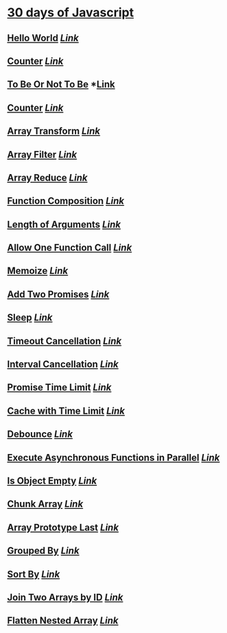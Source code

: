 # [30 days of Javascript](https://leetcode.com/studyplan/30-days-of-javascript/)

## [Hello World](/day-01/hello-world.js) *[Link](https://leetcode.com/problems/create-hello-world-function/?envType=study-plan-v2&envId=30-days-of-javascript)*

## [Counter](/day-01/counter.js) *[Link](https://leetcode.com/problems/counter/?envType=study-plan-v2&envId=30-days-of-javascript)*

## [To Be Or Not To Be](/day-1/tobe-or-nottobe.js) *[Link](https://leetcode.com/problems/to-be-or-not-to-be/?envType=study-plan-v2&envId=30-days-of-javascript)

## [Counter](/day-01/counter-2.js) *[Link](https://leetcode.com/problems/counter-ii/?envType=study-plan-v2&envId=30-days-of-javascript)*

## [Array Transform](/day-02/array-transform.js) *[Link](https://leetcode.com/problems/apply-transform-over-each-element-in-array/description/?envType=study-plan-v2&envId=30-days-of-javascript)*

## [Array Filter](/day-02/filter-array.js) *[Link](https://leetcode.com/problems/filter-elements-from-array/submissions/?envType=study-plan-v2&envId=30-days-of-javascript)*

## [Array Reduce](/day-03/reduce-array.js) *[Link](https://leetcode.com/problems/array-reduce-transformation/submissions/?envType=study-plan-v2&envId=30-days-of-javascript)*

## [Function Composition](/day-04/function-composition.js) *[Link](https://leetcode.com/problems/function-composition/description/?envType=study-plan-v2&envId=30-days-of-javascript)*

## [Length of Arguments](/day-05/args-length.js) *[Link](https://leetcode.com/problems/return-length-of-arguments-passed/description/?envType=study-plan-v2&envId=30-days-of-javascript)*

## [Allow One Function Call](/day-06/one-function.js) *[Link](https://leetcode.com/problems/allow-one-function-call/description/?envType=study-plan-v2&envId=30-days-of-javascript)*

## [Memoize](/day-07/memoize.js) *[Link](https://leetcode.com/problems/memoize/?envType=study-plan-v2&envId=30-days-of-javascript)*

## [Add Two Promises](/day-08/add-two-promises.js) *[Link](https://leetcode.com/problems/add-two-promises/description/?envType=study-plan-v2&envId=30-days-of-javascript)*

## [Sleep](/day-09/sleep.js) *[Link](https://leetcode.com/problems/sleep/?envType=study-plan-v2&envId=30-days-of-javascript)*

## [Timeout Cancellation](/day-10/timeout-cancel.js) *[Link](https://leetcode.com/problems/timeout-cancellation/?envType=study-plan-v2&envId=30-days-of-javascript)*

## [Interval Cancellation](/day-11/interval-cancel.js) *[Link](https://leetcode.com/problems/interval-cancellation/description/?envType=study-plan-v2&envId=30-days-of-javascript)*

## [Promise Time Limit](/day-12/promise-time-limit.js) *[Link](https://leetcode.com/problems/promise-time-limit/?envType=study-plan-v2&envId=30-days-of-javascript)*

## [Cache with Time Limit](/day-13/cache-time-limit.js) *[Link](https://leetcode.com/problems/cache-with-time-limit/?envType=study-plan-v2&envId=30-days-of-javascript)*

## [Debounce](/day-14/debounce.js) *[Link](https://leetcode.com/problems/debounce/?envType=study-plan-v2&envId=30-days-of-javascript)*

## [Execute Asynchronous Functions in Parallel](/day-15/parallel-async-functions.js) *[Link](https://leetcode.com/problems/execute-asynchronous-functions-in-parallel/?submissionId=1077108100)*

## [Is Object Empty](/day-16/is-object-empty.js) *[Link](https://leetcode.com/problems/is-object-empty/?envType=study-plan-v2&envId=30-days-of-javascript)*

## [Chunk Array](/day-17/chunk-array.js) *[Link](https://leetcode.com/problems/chunk-array/?envType=study-plan-v2&envId=30-days-of-javascript)*

## [Array Prototype Last](/day-18/array-prototype-last.js) *[Link](https://leetcode.com/problems/array-prototype-last/?envType=study-plan-v2&envId=30-days-of-javascript)*

## [Grouped By](/day-19/grouped-by.js) *[Link](https://leetcode.com/problems/group-by/description/?envType=study-plan-v2&envId=30-days-of-javascript)*

## [Sort By](/day-20/sort-by.js) *[Link](https://leetcode.com/problems/sort-by/?envType=study-plan-v2&envId=30-days-of-javascript)*

## [Join Two Arrays by ID](/day-21/join-two-arrays.js) *[Link](https://leetcode.com/problems/join-two-arrays-by-id/description/?envType=study-plan-v2&envId=30-days-of-javascript)*

## [Flatten Nested Array](/day-22/flatten-nested-array.js) *[Link](https://leetcode.com/problems/flatten-deeply-nested-array/?envType=study-plan-v2&envId=30-days-of-javascript)*
